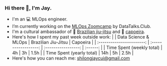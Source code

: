 ### Hi there 👋, I'm Jay.

- I'm an 💻 MLOps engineer.
- I’m currently working on the [MLOps Zoomcamp](https://github.com/DataTalksClub/mlops-zoomcamp) by DataTalks.Club.
- I'm a cultural ambassador of 🥋 [Brazilian jiu-jitsu](https://en.wikipedia.org/wiki/Brazilian_jiu-jitsu) and 🤸 [capoeira](https://en.wikipedia.org/wiki/Capoeira).
- Here's how I spent my past week outside work:
  |                           | Data Science & MLOps | Brazilian Jiu-Jitsu | Capoeira | 
  | :-----------------------: | :------------------: | :-----------------: | :------: |
  | Time Spent (weekly total) | 4h                   | 3h                  | 1.5h     |
  | Time Spent (yearly total) | 14h                  | 5h                  | 2.5h     |
- Here's how you can reach me: shilongjaycui@gmail.com
